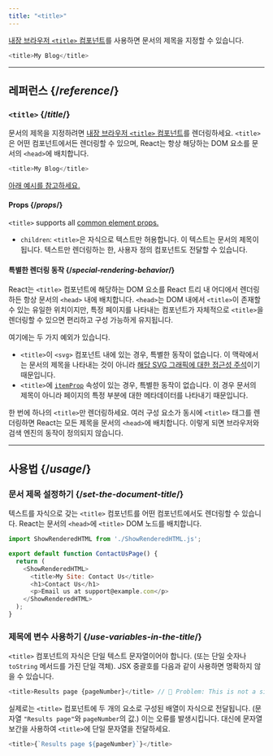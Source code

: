 ```yaml
---
title: "<title>"
---
```


<Intro>

[내장 브라우저 `<title>` 컴포넌트](https://developer.mozilla.org/en-US/docs/Web/HTML/Element/title)를 사용하면 문서의 제목을 지정할 수 있습니다.

```js
<title>My Blog</title>
```

</Intro>

<InlineToc />

---

## 레퍼런스 {/*reference*/}

### `<title>` {/*title*/}

문서의 제목을 지정하려면 [내장 브라우저 `<title>` 컴포넌트](https://developer.mozilla.org/en-US/docs/Web/HTML/Element/title)를 렌더링하세요. `<title>`은 어떤 컴포넌트에서든 렌더링할 수 있으며, React는 항상 해당하는 DOM 요소를 문서의 `<head>`에 배치합니다.

```js
<title>My Blog</title>
```

[아래 예시를 참고하세요.](#usage)

#### Props {/*props*/}

`<title>` supports all [common element props.](/reference/react-dom/components/common#common-props)

* `children`: `<title>`은 자식으로 텍스트만 허용합니다. 이 텍스트는 문서의 제목이 됩니다. 텍스트만 렌더링하는 한, 사용자 정의 컴포넌트도 전달할 수 있습니다.

#### 특별한 렌더링 동작 {/*special-rendering-behavior*/}

React는 `<title>` 컴포넌트에 해당하는 DOM 요소를 React 트리 내 어디에서 렌더링하든 항상 문서의 `<head>` 내에 배치합니다. `<head>`는 DOM 내에서 `<title>`이 존재할 수 있는 유일한 위치이지만, 특정 페이지를 나타내는 컴포넌트가 자체적으로 `<title>`을 렌더링할 수 있으면 편리하고 구성 가능하게 유지됩니다.

여기에는 두 가지 예외가 있습니다.
* `<title>`이 `<svg>` 컴포넌트 내에 있는 경우, 특별한 동작이 없습니다. 이 맥락에서는 문서의 제목을 나타내는 것이 아니라 [해당 SVG 그래픽에 대한 접근성 주석](https://developer.mozilla.org/en-US/docs/Web/SVG/Element/title)이기 때문입니다.
* `<title>`에 [`itemProp`](https://developer.mozilla.org/en-US/docs/Web/HTML/Global_attributes/itemprop) 속성이 있는 경우, 특별한 동작이 없습니다. 이 경우 문서의 제목이 아니라 페이지의 특정 부분에 대한 메타데이터를 나타내기 때문입니다.

<Pitfall>

한 번에 하나의 `<title>`만 렌더링하세요. 여러 구성 요소가 동시에 `<title>` 태그를 렌더링하면 React는 모든 제목을 문서의 `<head>`에 배치합니다. 이렇게 되면 브라우저와 검색 엔진의 동작이 정의되지 않습니다.

</Pitfall>

---

## 사용법 {/*usage*/}

### 문서 제목 설정하기 {/*set-the-document-title*/}

텍스트를 자식으로 갖는 `<title>` 컴포넌트를 어떤 컴포넌트에서도 렌더링할 수 있습니다. React는 문서의 `<head>`에 `<title>` DOM 노드를 배치합니다.

<SandpackWithHTMLOutput>

```js src/App.js active
import ShowRenderedHTML from './ShowRenderedHTML.js';

export default function ContactUsPage() {
  return (
    <ShowRenderedHTML>
      <title>My Site: Contact Us</title>
      <h1>Contact Us</h1>
      <p>Email us at support@example.com</p>
    </ShowRenderedHTML>
  );
}
```

</SandpackWithHTMLOutput>

### 제목에 변수 사용하기 {/*use-variables-in-the-title*/}

`<title>` 컴포넌트의 자식은 단일 텍스트 문자열이어야 합니다. (또는 단일 숫자나 `toString` 메서드를 가진 단일 객체). JSX 중괄호를 다음과 같이 사용하면 명확하지 않을 수 있습니다.

```js
<title>Results page {pageNumber}</title> // 🔴 Problem: This is not a single string
```

실제로는 `<title>` 컴포넌트에 두 개의 요소로 구성된 배열이 자식으로 전달됩니다. (문자열 `"Results page"`와 `pageNumber`의 값.) 이는 오류를 발생시킵니다. 대신에 문자열 보간을 사용하여 `<title>`에 단일 문자열을 전달하세요.

```js
<title>{`Results page ${pageNumber}`}</title>
```

